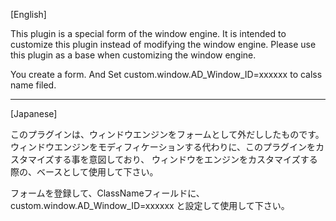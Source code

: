[English]

This plugin is a special form of the window engine.
It is intended to customize this plugin instead of modifying the window engine.
Please use this plugin as a base when customizing the window engine.

You create a form.
And Set custom.window.AD_Window_ID=xxxxxx to calss name filed.

---------------------------------------------------------


[Japanese]

このプラグインは、ウィンドウエンジンをフォームとして外だししたものです。
ウィンドウエンジンをモディフィケーションする代わりに、このプラグインをカスタマイズする事を意図しており、
ウィンドウをエンジンをカスタマイズする際の、ベースとして使用して下さい。

フォームを登録して、ClassNameフィールドに、custom.window.AD_Window_ID=xxxxxx と設定して使用して下さい。


